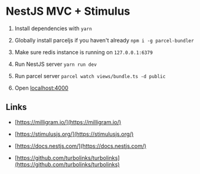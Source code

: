 # NestJS MVC + Stimulus

1. Install dependencies with `yarn`

2. Globally install parceljs if you haven't already `npm i -g parcel-bundler`

3. Make sure redis instance is running on `127.0.0.1:6379`

4. Run NestJS server `yarn run dev`

5. Run parcel server `parcel watch views/bundle.ts -d public`

6. Open [localhost:4000](http://localhost:4000)

## Links

- [https://milligram.io/](https://milligram.io/)

- [https://stimulusjs.org/](https://stimulusjs.org/)

- [https://docs.nestjs.com/](https://docs.nestjs.com/)

- [https://github.com/turbolinks/turbolinks](https://github.com/turbolinks/turbolinks)